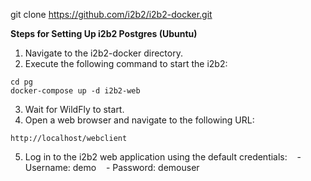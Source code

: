 
git clone https://github.com/i2b2/i2b2-docker.git


**Steps for Setting Up i2b2 Postgres (Ubuntu)**
 
1. Navigate to the i2b2-docker directory.
2. Execute the following command to start the i2b2:
```
cd pg
docker-compose up -d i2b2-web
```

3. Wait for WildFly to start.
4. Open a web browser and navigate to the following URL:
```
http://localhost/webclient
```
5. Log in to the i2b2 web application using the default credentials:
   - Username: demo
   - Password: demouser
